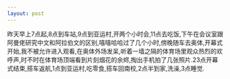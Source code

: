 ```yaml
---
layout: post
---
```

昨天早上7点起,8点到车站,9点到亚运村,开两个小时会,11点去吃饭,下午在会议室跟阿曼佬研究中文和阿拉伯文的区别,嘻嘻哈哈过了几个小时,傍晚随车去奥体,开幕式开始,我不被允许进入观看,在奥体外场发呆,听着一墙之隔的体育场里观众热烈的欢呼声,时不时在体育场顶端看到片刻烟花的余烬,掏出手机拍了几张照片.23点开幕式结束,搭车返航,1点到亚运村,吃零食,搭车回南校,2点半到家,洗澡,3点睡觉.